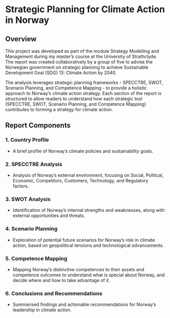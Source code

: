 # Strategic Planning for Climate Action in Norway

## Overview
This project was developed as part of the module Strategy Modelling and Management during my master’s course at the University of Strathclyde. The report was created collaboratively by a group of five to advise the Norwegian government on strategic planning to achieve Sustainable Development Goal (SDG) 13: Climate Action by 2040.

The analysis leverages strategic planning frameworks - SPECCTRE, SWOT, Scenario Planning, and Competence Mapping - to provide a holistic approach to Norway’s climate action strategy. Each section of the report is structured to allow readers to understand how each strategic tool (SPECCTRE, SWOT, Scenario Planning, and Competence Mapping) contributes to forming a strategy for climate action.

## Report Components

### 1. Country Profile
   - A brief profile of Norway’s climate policies and sustainability goals.

### 2. SPECCTRE Analysis
   - Analysis of Norway’s external environment, focusing on Social, Political, Economic, Competitors, Customers, Technology, and Regulatory factors.

### 3. SWOT Analysis
   - Identification of Norway’s internal strengths and weaknesses, along with external opportunities and threats.

### 4. Scenario Planning
   - Exploration of potential future scenarios for Norway’s role in climate action, based on geopolitical tensions and technological advancements.

### 5. Competence Mapping
   - Mapping Norway’s distinctive competences to their assets and competence outcomes to understand what is special about Norway, and decide where and how to take advantage of it.

### 6. Conclusions and Recommendations
   - Summarised findings and actionable recommendations for Norway’s leadership in climate action.

